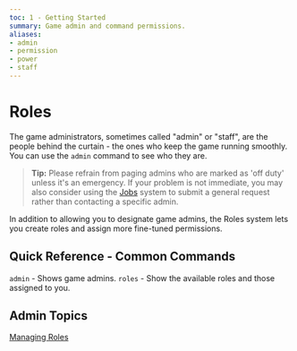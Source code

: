```yaml
---
toc: 1 - Getting Started
summary: Game admin and command permissions.
aliases:
- admin
- permission
- power
- staff
---
```

# Roles

The game administrators, sometimes called "admin" or "staff", are the people behind the curtain - the ones who keep the game running smoothly.  You can use the `admin` command to see who they are. 

> **Tip:** Please refrain from paging admins who are marked as 'off duty' unless it's an emergency.  If your problem is not immediate, you may also consider using the [Jobs](/help/jobs/index) system to submit a general request rather than contacting a specific admin.

In addition to allowing you to designate game admins, the Roles system lets you create roles and assign more fine-tuned permissions.

## Quick Reference - Common Commands

`admin` - Shows game admins.
`roles` - Show the available roles and those assigned to you.

## Admin Topics

[Managing Roles](/help/roles/manage)